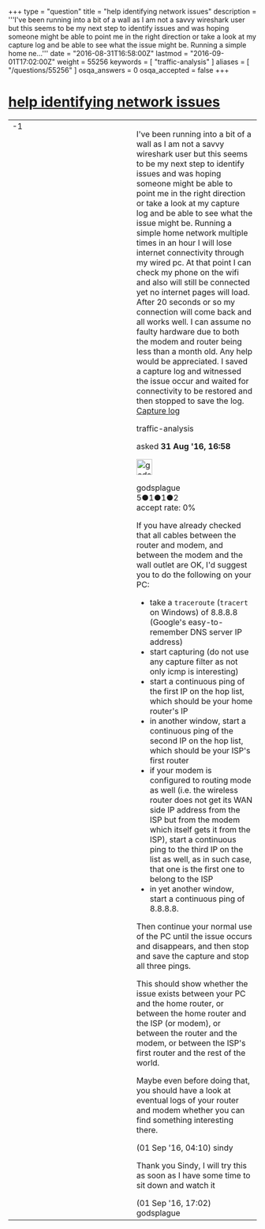 +++
type = "question"
title = "help identifying network issues"
description = '''I&#x27;ve been running into a bit of a wall as I am not a savvy wireshark user but this seems to be my next step to identify issues and was hoping someone might be able to point me in the right direction or take a look at my capture log and be able to see what the issue might be. Running a simple home ne...'''
date = "2016-08-31T16:58:00Z"
lastmod = "2016-09-01T17:02:00Z"
weight = 55256
keywords = [ "traffic-analysis" ]
aliases = [ "/questions/55256" ]
osqa_answers = 0
osqa_accepted = false
+++

<div class="headNormal">

# [help identifying network issues](/questions/55256/help-identifying-network-issues)

</div>

<div id="main-body">

<div id="askform">

<table id="question-table" style="width:100%;"><colgroup><col style="width: 50%" /><col style="width: 50%" /></colgroup><tbody><tr class="odd"><td style="width: 30px; vertical-align: top"><div class="vote-buttons"><span id="post-55256-upvote" class="ajax-command post-vote up" rel="nofollow" title="I like this post (click again to cancel)"> </span><div id="post-55256-score" class="post-score" title="current number of votes">-1</div><span id="post-55256-downvote" class="ajax-command post-vote down" rel="nofollow" title="I dont like this post (click again to cancel)"> </span> <span id="favorite-mark" class="ajax-command favorite-mark" rel="nofollow" title="mark/unmark this question as favorite (click again to cancel)"> </span><div id="favorite-count" class="favorite-count"></div></div></td><td><div id="item-right"><div class="question-body"><p>I've been running into a bit of a wall as I am not a savvy wireshark user but this seems to be my next step to identify issues and was hoping someone might be able to point me in the right direction or take a look at my capture log and be able to see what the issue might be. Running a simple home network multiple times in an hour I will lose internet connectivity through my wired pc. At that point I can check my phone on the wifi and also will still be connected yet no internet pages will load. After 20 seconds or so my connection will come back and all works well. I can assume no faulty hardware due to both the modem and router being less than a month old. Any help would be appreciated. I saved a capture log and witnessed the issue occur and waited for connectivity to be restored and then stopped to save the log. <a href="https://drive.google.com/open?id=0B9evkOC7pgrRajJ0YTFFT1B4VlU">Capture log</a></p></div><div id="question-tags" class="tags-container tags"><span class="post-tag tag-link-traffic-analysis" rel="tag" title="see questions tagged &#39;traffic-analysis&#39;">traffic-analysis</span></div><div id="question-controls" class="post-controls"></div><div class="post-update-info-container"><div class="post-update-info post-update-info-user"><p>asked <strong>31 Aug '16, 16:58</strong></p><img src="https://secure.gravatar.com/avatar/8b93563470867af48f09673c6432ee18?s=32&amp;d=identicon&amp;r=g" class="gravatar" width="32" height="32" alt="godsplague&#39;s gravatar image" /><p><span>godsplague</span><br />
<span class="score" title="5 reputation points">5</span><span title="1 badges"><span class="badge1">●</span><span class="badgecount">1</span></span><span title="1 badges"><span class="silver">●</span><span class="badgecount">1</span></span><span title="2 badges"><span class="bronze">●</span><span class="badgecount">2</span></span><br />
<span class="accept_rate" title="Rate of the user&#39;s accepted answers">accept rate:</span> <span title="godsplague has no accepted answers">0%</span></p></div></div><div id="comments-container-55256" class="comments-container"><span id="55263"></span><div id="comment-55263" class="comment"><div id="post-55263-score" class="comment-score"></div><div class="comment-text"><p>If you have already checked that all cables between the router and modem, and between the modem and the wall outlet are OK, I'd suggest you to do the following on your PC:</p><ul><li>take a <code>traceroute</code> (<code>tracert</code> on Windows) of 8.8.8.8 (Google's easy-to-remember DNS server IP address)</li><li>start capturing (do not use any capture filter as not only icmp is interesting)</li><li>start a continuous ping of the first IP on the hop list, which should be your home router's IP</li><li>in another window, start a continuous ping of the second IP on the hop list, which should be your ISP's first router</li><li>if your modem is configured to routing mode as well (i.e. the wireless router does not get its WAN side IP address from the ISP but from the modem which itself gets it from the ISP), start a continuous ping to the third IP on the list as well, as in such case, that one is the first one to belong to the ISP</li><li>in yet another window, start a continuous ping of 8.8.8.8.</li></ul><p>Then continue your normal use of the PC until the issue occurs and disappears, and then stop and save the capture and stop all three pings.</p><p>This should show whether the issue exists between your PC and the home router, or between the home router and the ISP (or modem), or between the router and the modem, or between the ISP's first router and the rest of the world.</p><p>Maybe even before doing that, you should have a look at eventual logs of your router and modem whether you can find something interesting there.</p></div><div id="comment-55263-info" class="comment-info"><span class="comment-age">(01 Sep '16, 04:10)</span> <span class="comment-user userinfo">sindy</span></div></div><span id="55276"></span><div id="comment-55276" class="comment"><div id="post-55276-score" class="comment-score"></div><div class="comment-text"><p>Thank you Sindy, I will try this as soon as I have some time to sit down and watch it</p></div><div id="comment-55276-info" class="comment-info"><span class="comment-age">(01 Sep '16, 17:02)</span> <span class="comment-user userinfo">godsplague</span></div></div></div><div id="comment-tools-55256" class="comment-tools"></div><div class="clear"></div><div id="comment-55256-form-container" class="comment-form-container"></div><div class="clear"></div></div></td></tr></tbody></table>

</div>

</div>

